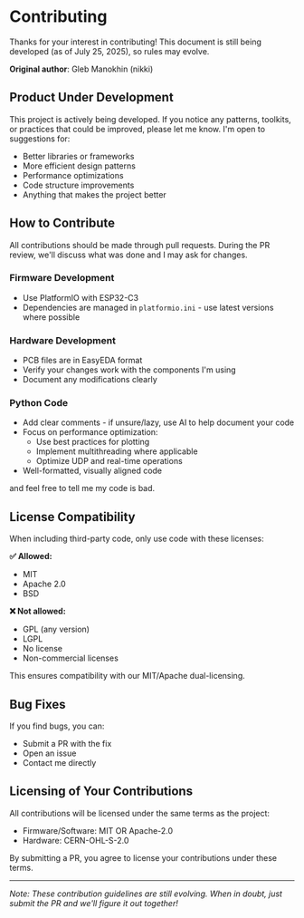 # Contributing

Thanks for your interest in contributing! This document is still being developed (as of July 25, 2025), so rules may evolve.

**Original author**: Gleb Manokhin (nikki)

## Product Under Development

This project is actively being developed. If you notice any patterns, toolkits, or practices that could be improved, please let me know. I'm open to suggestions for:
- Better libraries or frameworks
- More efficient design patterns
- Performance optimizations
- Code structure improvements
- Anything that makes the project better

## How to Contribute

All contributions should be made through pull requests. During the PR review, we'll discuss what was done and I may ask for changes.

### Firmware Development
- Use PlatformIO with ESP32-C3
- Dependencies are managed in `platformio.ini` - use latest versions where possible

### Hardware Development  
- PCB files are in EasyEDA format
- Verify your changes work with the components I'm using
- Document any modifications clearly

### Python Code
- Add clear comments - if unsure/lazy, use AI to help document your code
- Focus on performance optimization:
  - Use best practices for plotting
  - Implement multithreading where applicable
  - Optimize UDP and real-time operations
- Well-formatted, visually aligned code

and feel free to tell me my code is bad.

## License Compatibility

When including third-party code, only use code with these licenses:

**✅ Allowed:**
- MIT
- Apache 2.0
- BSD

**❌ Not allowed:**
- GPL (any version)
- LGPL
- No license
- Non-commercial licenses

This ensures compatibility with our MIT/Apache dual-licensing.

## Bug Fixes

If you find bugs, you can:
- Submit a PR with the fix
- Open an issue
- Contact me directly

## Licensing of Your Contributions

All contributions will be licensed under the same terms as the project:
- Firmware/Software: MIT OR Apache-2.0 
- Hardware: CERN-OHL-S-2.0

By submitting a PR, you agree to license your contributions under these terms.

---

*Note: These contribution guidelines are still evolving. When in doubt, just submit the PR and we'll figure it out together!*
